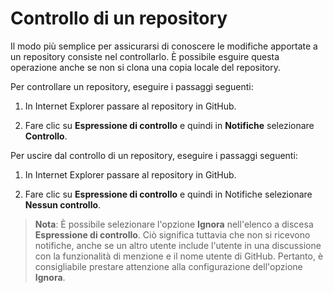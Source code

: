 # Controllo di un repository

Il modo più semplice per assicurarsi di conoscere le modifiche apportate a un repository consiste nel controllarlo. È possibile esguire questa operazione anche se non si clona una copia locale del repository.

Per controllare un repository, eseguire i passaggi seguenti:

1.  In Internet Explorer passare al repository in GitHub.

2.  Fare clic su **Espressione di controllo** e quindi in **Notifiche** selezionare **Controllo**.

Per uscire dal controllo di un repository, eseguire i passaggi seguenti:

1.  In Internet Explorer passare al repository in GitHub.

2.  Fare clic su **Espressione di controllo** e quindi in Notifiche selezionare **Nessun controllo**.

> **Nota**: È possibile selezionare l'opzione **Ignora** nell'elenco a discesa **Espressione di controllo**. Ciò significa tuttavia che non si ricevono notifiche, anche se un altro utente include l'utente in una discussione con la funzionalità di menzione e il nome utente di GitHub. Pertanto, è consigliabile prestare attenzione alla configurazione dell'opzione **Ignora**.

